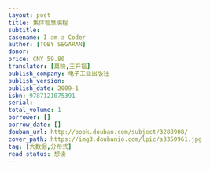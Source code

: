 ```yaml
---
layout: post
title: 集体智慧编程
subtitle: 
casename: I am a Coder
author: [TOBY SEGARAN]
donor: 
price: CNY 59.80
translator: [莫映,王开福]
publish_company: 电子工业出版社
publish_version: 
publish_date: 2009-1
isbn: 9787121075391
serial: 
total_volume: 1
borrower: []
borrow_date: []
douban_url: http://book.douban.com/subject/3288908/
cover_path: https://img3.doubanio.com/lpic/s3350961.jpg
tag: [大数据,分布式]
read_status: 想读
---
```

